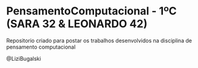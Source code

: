 # PensamentoComputacional - 1ºC (SARA 32 & LEONARDO 42)

Repositorio criado para postar os trabalhos desenvolvidos na disciplina de pensamento computacional




@LiziBugalski
